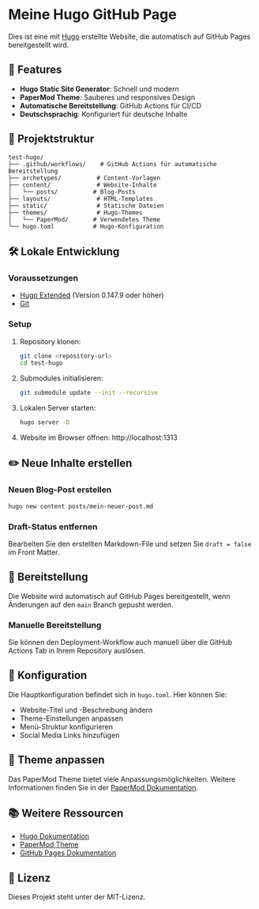 # Meine Hugo GitHub Page

Dies ist eine mit [Hugo](https://gohugo.io/) erstellte Website, die automatisch auf GitHub Pages bereitgestellt wird.

## 🚀 Features

- **Hugo Static Site Generator**: Schnell und modern
- **PaperMod Theme**: Sauberes und responsives Design
- **Automatische Bereitstellung**: GitHub Actions für CI/CD
- **Deutschsprachig**: Konfiguriert für deutsche Inhalte

## 📁 Projektstruktur

```
test-hugo/
├── .github/workflows/    # GitHub Actions für automatische Bereitstellung
├── archetypes/          # Content-Vorlagen
├── content/             # Website-Inhalte
│   └── posts/          # Blog-Posts
├── layouts/             # HTML-Templates
├── static/              # Statische Dateien
├── themes/              # Hugo-Themes
│   └── PaperMod/       # Verwendetes Theme
└── hugo.toml           # Hugo-Konfiguration
```

## 🛠️ Lokale Entwicklung

### Voraussetzungen

- [Hugo Extended](https://gohugo.io/installation/) (Version 0.147.9 oder höher)
- [Git](https://git-scm.com/)

### Setup

1. Repository klonen:
   ```bash
   git clone <repository-url>
   cd test-hugo
   ```

2. Submodules initialisieren:
   ```bash
   git submodule update --init --recursive
   ```

3. Lokalen Server starten:
   ```bash
   hugo server -D
   ```

4. Website im Browser öffnen: http://localhost:1313

## ✏️ Neue Inhalte erstellen

### Neuen Blog-Post erstellen

```bash
hugo new content posts/mein-neuer-post.md
```

### Draft-Status entfernen

Bearbeiten Sie den erstellten Markdown-File und setzen Sie `draft = false` im Front Matter.

## 🚀 Bereitstellung

Die Website wird automatisch auf GitHub Pages bereitgestellt, wenn Änderungen auf den `main` Branch gepusht werden.

### Manuelle Bereitstellung

Sie können den Deployment-Workflow auch manuell über die GitHub Actions Tab in Ihrem Repository auslösen.

## 📝 Konfiguration

Die Hauptkonfiguration befindet sich in `hugo.toml`. Hier können Sie:

- Website-Titel und -Beschreibung ändern
- Theme-Einstellungen anpassen
- Menü-Struktur konfigurieren
- Social Media Links hinzufügen

## 🎨 Theme anpassen

Das PaperMod Theme bietet viele Anpassungsmöglichkeiten. Weitere Informationen finden Sie in der [PaperMod Dokumentation](https://github.com/adityatelange/hugo-PaperMod).

## 📚 Weitere Ressourcen

- [Hugo Dokumentation](https://gohugo.io/documentation/)
- [PaperMod Theme](https://github.com/adityatelange/hugo-PaperMod)
- [GitHub Pages Dokumentation](https://docs.github.com/en/pages)

## 📄 Lizenz

Dieses Projekt steht unter der MIT-Lizenz.
